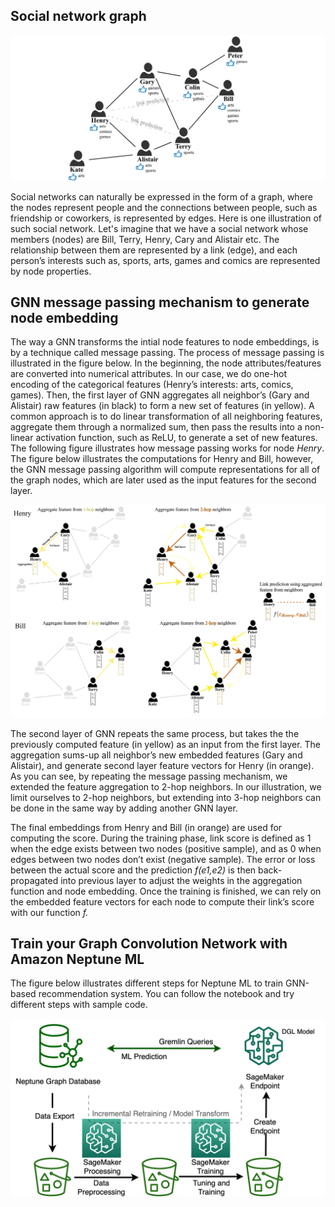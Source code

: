
## Social network graph
![](assets/social-network.png?raw=true)

Social networks can naturally be expressed in the form of a graph, where the nodes represent people and the connections between people, such as friendship or coworkers, is represented by edges. Here is one illustration of such social network. Let's imagine that we have a social network whose members (nodes) are Bill, Terry, Henry, Cary and Alistair etc. The relationship between them are represented by a link (edge), and each person’s interests such as, sports, arts, games and comics are represented by node properties.


## GNN message passing mechanism to generate node embedding
The way a GNN transforms the intial node features to node embeddings, is by a technique called message passing. The process of message passing is illustrated in the figure below. In the beginning, the node attributes/features are converted into numerical attributes. In our case, we do one-hot encoding of the categorical features (Henry’s interests: arts, comics, games). Then, the first layer of GNN aggregates all neighbor’s (Gary and Alistair) raw features (in black) to form a new set of features (in yellow). A common approach is to do linear transformation of all neighboring features, aggregate them through a normalized sum, then pass the results into a non-linear activation function, such as ReLU, to generate a set of new features. The following figure illustrates how message passing works for node *Henry*. The figure below illustrates the computations for Henry and Bill, however, the GNN message passing algorithm will compute representations for all of the graph nodes, which are later used as the input features for the second layer. 



![](assets/message-passing.png?raw=true)

The second layer of GNN repeats the same process, but takes the the previously computed feature (in yellow) as an input from the first layer. The aggregation sums-up all neighbor’s new embedded features (Gary and Alistair), and generate second layer feature vectors for Henry (in orange). As you can see, by repeating the message passing mechanism, we extended the feature aggregation to 2-hop neighbors. In our illustration, we limit ourselves to 2-hop neighbors, but extending into 3-hop neighbors can be done in the same way by adding another GNN layer. 



The final embeddings from Henry and Bill (in orange) are used for computing the score. During the training phase, link score is defined as 1 when the edge exists between two nodes (positive sample), and as 0 when edges between two nodes don’t exist (negative sample). The error or loss between the actual score and the prediction *f(e1,e2)* is then back-propagated into previous layer to adjust the weights in the aggregation function and node embedding. Once the training is finished, we can rely on the embedded feature vectors for each node to compute their link’s score with our function *f.* 


## Train your Graph Convolution Network with Amazon Neptune ML

The figure below illustrates different steps for Neptune ML to train GNN-based recommendation system. You can follow the notebook and try different steps with sample code.  



![](assets/NeptuneML-illustration.png?raw=true)
